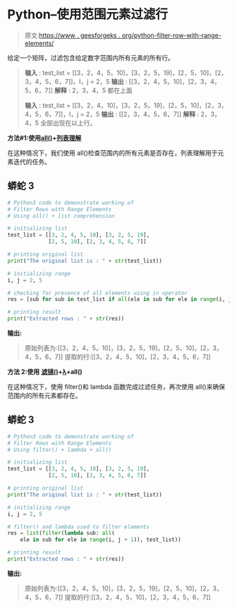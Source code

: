# Python–使用范围元素过滤行

> 原文:[https://www . geesforgeks . org/python-filter-row-with-range-elements/](https://www.geeksforgeeks.org/python-filter-rows-with-range-elements/)

给定一个矩阵，过滤包含给定数字范围内所有元素的所有行。

> **输入** : test_list = [[3，2，4，5，10]，[3，2，5，19]，[2，5，10]，[2，3，4，5，6，7]]，I，j = 2，5
> **输出** : [[3，2，4，5，10]，[2，3，4，5，6，7]]
> **解释** : 2，3，4，5 都在上面
> 
> **输入** : test_list = [[3，2，4，10]，[3，2，5，19]，[2，5，10]，[2，3，4，5，6，7]]，I，j = 2，5
> **输出** : [[2，3，4，5，6，7]]
> **解释** : 2，3，4，5 全部出现在以上行。

**方法#1:使用**[**all()**](https://www.geeksforgeeks.org/any-all-in-python/)**+**[**列表理解**](https://www.geeksforgeeks.org/python-list-comprehension-and-slicing/)

在这种情况下，我们使用 all()检查范围内的所有元素是否存在，列表理解用于元素迭代的任务。

## 蟒蛇 3

```py
# Python3 code to demonstrate working of
# Filter Rows with Range Elements
# Using all() + list comprehension

# initializing list
test_list = [[3, 2, 4, 5, 10], [3, 2, 5, 19], 
             [2, 5, 10], [2, 3, 4, 5, 6, 7]]

# printing original list
print("The original list is : " + str(test_list))

# initializing range
i, j = 2, 5

# checking for presence of all elements using in operator
res = [sub for sub in test_list if all(ele in sub for ele in range(i, j + 1))]

# printing result
print("Extracted rows : " + str(res))
```

**输出:**

> 原始列表为:[[3，2，4，5，10]，[3，2，5，19]，[2，5，10]，[2，3，4，5，6，7]]
> 提取的行:[[3，2，4，5，10]，[2，3，4，5，6，7]]

**方法 2:使用** [**滤镜()**](https://www.geeksforgeeks.org/filter-in-python/)**+**[**λ**](https://www.geeksforgeeks.org/python-lambda/)**+all()**

在这种情况下，使用 filter()和 lambda 函数完成过滤任务，再次使用 all()来确保范围内的所有元素都存在。

## 蟒蛇 3

```py
# Python3 code to demonstrate working of
# Filter Rows with Range Elements
# Using filter() + lambda + all()

# initializing list
test_list = [[3, 2, 4, 5, 10], [3, 2, 5, 19],
             [2, 5, 10], [2, 3, 4, 5, 6, 7]]

# printing original list
print("The original list is : " + str(test_list))

# initializing range
i, j = 2, 5

# filter() and lambda used to filter elements
res = list(filter(lambda sub: all(
    ele in sub for ele in range(i, j + 1)), test_list))

# printing result
print("Extracted rows : " + str(res))
```

**输出:**

> 原始列表为:[[3，2，4，5，10]，[3，2，5，19]，[2，5，10]，[2，3，4，5，6，7]]
> 提取的行:[[3，2，4，5，10]，[2，3，4，5，6，7]]